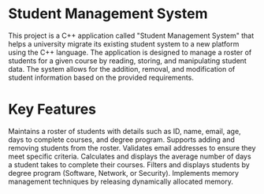 # Student Management System
This project is a C++ application called "Student Management System" that helps a university migrate its existing student system to a new platform using the C++ language. The application is designed to manage a roster of students for a given course by reading, storing, and manipulating student data. The system allows for the addition, removal, and modification of student information based on the provided requirements.

# Key Features
Maintains a roster of students with details such as ID, name, email, age, days to complete courses, and degree program.
Supports adding and removing students from the roster.
Validates email addresses to ensure they meet specific criteria.
Calculates and displays the average number of days a student takes to complete their courses.
Filters and displays students by degree program (Software, Network, or Security).
Implements memory management techniques by releasing dynamically allocated memory.
